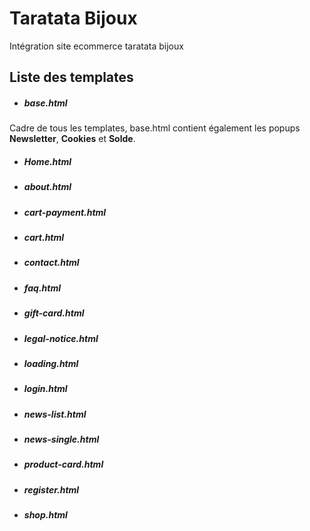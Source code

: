 # **Taratata Bijoux**
Intégration site ecommerce taratata bijoux


## Liste des templates

* ##### base.html

Cadre de tous les templates, base.html contient également les popups **Newsletter**, **Cookies** et **Solde**.

* ##### Home.html 
* ##### about.html 
* ##### cart-payment.html 
* ##### cart.html 
* ##### contact.html 
* ##### faq.html 
* ##### gift-card.html 
* ##### legal-notice.html 
* ##### loading.html 
* ##### login.html 
* ##### news-list.html
* ##### news-single.html
* ##### product-card.html
* ##### register.html
* ##### shop.html





